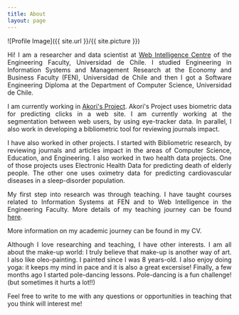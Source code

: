 ```yaml
---
title: About
layout: page
---
```

![Profile Image]({{ site.url }}/{{ site.picture }})

<p align="justify">
Hi! I am a researcher and data scientist at <a href="http://wic.cl/" target="_blank">Web Intelligence Centre</a> of the Engineering Faculty, Universidad de Chile. I studied Engineering in Information Systems and Management Research at the Economy and Business Faculty (FEN), Universidad de Chile and then I got a Software Engineering Diploma at the Department of Computer Science, Universidad de Chile.
</p>

<p align="justify">
I am currently working in <a href="https://www.akoriproject.cl/" target="_blank">Akori's Project</a>. Akori's Project uses biometric data for predicting clicks in a web site. I am currently working at the segmentation between web users, by using eye-tracker data. In parallel, I also work in developing a bibliometric tool for reviewing journals impact.
</p>

<p align="justify">
I have also worked in other projects. I started with Bibliometric research, by reviewing journals and articles impact in the areas of Computer Science, Education, and Engineering. I also worked in two health data projects. One of those projects uses Electronic Health Data for predicting death of elderly people. The other one uses oximetry data for predicting cardiovascular diseases in a sleep-disorder population.
</p>

<p align="justify">
My first step into research was through teaching. I have taught courses related to Information Systems at FEN and to Web Intelligence in the Engineering Faculty. More details of my teaching journey can be found <a href="https://vlobos-ossandon.github.io/teaching/" target="_blank">here</a>.
</p>

<p align="justify">
More information on my academic journey can be found in my CV.
</p>

<p align="justify">
Although I love researching and teaching, I have other interests. I am all about the make-up world: I truly believe that make-up is another way of art. I also like oleo-painting. I painted since I was 8 years-old. I also enjoy doing yoga: it keeps my mind in pace and it is also a great excersise! Finally, a few months ago I started pole-dancing lessons. Pole-dancing is a fun challenge! (but sometimes it hurts a lot!!)
</p>

<p align="justify">
Feel free to write to me with any questions or opportunities in teaching that you think will interest me! 
</p>
